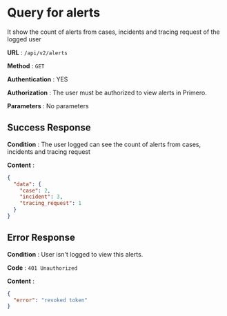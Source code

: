 # Query for alerts

It show the count of alerts from cases, incidents and tracing request of the logged user

**URL** : `/api/v2/alerts`

**Method** : `GET`

**Authentication** : YES

**Authorization** : The user must be authorized to view alerts in Primero.

**Parameters** : No parameters

## Success Response

**Condition** : The user logged can see the count of alerts from cases, incidents and tracing request

**Content** :

```json
{
  "data": {
    "case": 2,
    "incident": 3,
    "tracing_request": 1
  }
}
```
## Error Response

**Condition** : User isn't logged to view this alerts.

**Code** : `401 Unauthorized`

**Content** :

```json
{
  "error": "revoked token"
}
```
